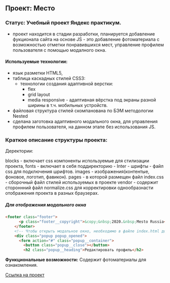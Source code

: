 ## Проект: Место
### Статус: Учебный проект Яндекс практикум.
  - проект находится в стадии разработки, планируется добавление фукционала сайта на основе JS - это добавление фотоматериала с возможностью отметки понравившихся мест, управление профилем пользователя с помощью модалного окна.

#### Используемые технологии:
- язык разметки HTML5,
- таблица каскадных стилей CSS3:
   - технологии создания адаптивной верстки:
      - flex
      - grid layout
      - media responsive - адаптивная вёрстка под экраны разной ширины
        в т.ч. мобильных устройств.
- файловая структура стилей скомпанована по БЭМ методологии Nested
- сделана заготовка адаптивного модального окна, для управления профилем пользователя, на данном этапе без использования JS.

### Краткое описание структуры проекта:
Деректории:

blocks - включает css компоненты используемые для стилизации проекта,
fonts - включает в себя поддиректорию - Inter - шрифты - файл css для подключения шрифтов.
images - изображения(контентые, фоновое, логотип, фавикон).
pages - в которой размещен файл index.css - сборочный файл стилей используемых в проекте
vendor - содержит стороннний файл normalize.css для корректировки однообразнасти отображения проекта в разных браузерах.

##### Для отображения модального окна
```html
<footer class="footer">
      <p class="footer__copyright">&copy;&nbsp;2020.&nbsp;Mesto Russia</p>
    </footer>
    <!-- Чтобы открыть модальное окно, необходимо в файле index.html добавить к классу popup модификатор popup_opened -->
    <div class="popup popup_opened">
      <form action="#" class="popup__container">
        <button class="popup__close"></button>
        <h2 class="popup__heading">Редактировать профиль</h2>
```

__Функциональные возможности:__
Содержит фотоматериалы для ознакомления.

[Ссылка на проект](https://sergeynerusin.github.io/mesto-project/index.html "Проект Место")
